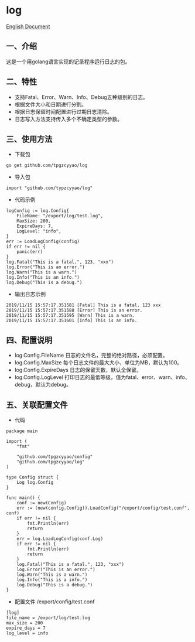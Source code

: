 # log
[English Document](./README.md)
## 一、介绍
这是一个用golang语言实现的记录程序运行日志的包。
## 二、特性
- 支持Fatal、Error、Warn、Info、Debug五种级别的日志。
- 根据文件大小和日期进行分割。
- 根据日志保留时间配置进行过期日志清除。
- 日志写入方法支持传入多个不确定类型的参数。
## 三、使用方法
- 下载包
```
go get github.com/tpgzcyyao/log
```
- 导入包
```
import "github.com/typzcyyao/log"
```
- 代码示例
```
logConfig := log.Config{
	FileName: "/export/log/test.log",
	MaxSize: 200,
	ExpireDays: 7,
	LogLevel: "info",
}
err := LoadLogConfig(config)
if err != nil {
	panic(err)
}
log.Fatal("This is a fatal.", 123, "xxx")
log.Error("This is an error.")
log.Warn("This is a warn.")
log.Info("This is an info.")
log.Debug("This is a debug.")
```
- 输出日志示例
```
2019/11/15 15:57:17.351581 [Fatal] This is a fatal. 123 xxx
2019/11/15 15:57:17.351588 [Error] This is an error.
2019/11/15 15:57:17.351595 [Warn] This is a warn.
2019/11/15 15:57:17.351601 [Info] This is an info.
```
## 四、配置说明
- log.Config.FileName
日志的文件名，完整的绝对路径，必须配置。
- log.Config.MaxSize
每个日志文件的最大大小，单位为MB，默认为100。
- log.Config.ExpireDays
日志的保留天数，默认全保留。
- log.Config.LogLevel
打印日志的最低等级，值为fatal、error、warn、info、debug，默认为debug。
## 五、关联配置文件
- 代码
```
package main

import (
	"fmt"

	"github.com/tpgzcyyao/config"
	"github.com/tpgzcyyao/log"
)

type Config struct {
	Log log.Config
}

func main() {
	conf := new(Config)
	err := (new(config.Config)).LoadConfig("/export/config/test.conf", conf)
	if err != nil {
		fmt.Println(err)
		return
	}
	err = log.LoadLogConfig(conf.Log)
	if err != nil {
		fmt.Println(err)
		return
	}
	log.Fatal("This is a fatal.", 123, "xxx")
	log.Error("This is an error.")
	log.Warn("This is a warn.")
	log.Info("This is a info.")
	log.Debug("This is a debug.")
}
```
- 配置文件 /export/config/test.conf
```
[log]
file_name = /export/log/test.log
max_size = 200
expire_days = 7
log_level = info
```
